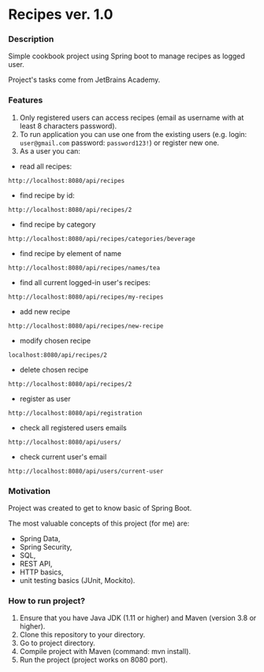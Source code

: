 # Recipes ver. 1.0 #

### Description ###

Simple cookbook project using Spring boot to manage recipes as logged user.

Project's tasks come from JetBrains Academy.

### Features ###

1. Only registered users can access recipes (email as username with at least 8 characters password).
2. To run application you can use one from the existing users (e.g. login: `user@gmail.com` password: `password123!`) or register new one.    
3. As a user you can: 
* read all recipes:
```
http://localhost:8080/api/recipes
```
* find recipe by id:
```
http://localhost:8080/api/recipes/2
```
* find recipe by category
```
http://localhost:8080/api/recipes/categories/beverage
```
* find recipe by element of name
```
http://localhost:8080/api/recipes/names/tea
```
* find all current logged-in user's recipes:
```
http://localhost:8080/api/recipes/my-recipes
```
* add new recipe
```
http://localhost:8080/api/recipes/new-recipe
```
* modify chosen recipe
```
localhost:8080/api/recipes/2
```
* delete chosen recipe
```
http://localhost:8080/api/recipes/2
```
* register as user
```
http://localhost:8080/api/registration
```
* check all registered users emails
```
http://localhost:8080/api/users/
```
* check current user's email
```
http://localhost:8080/api/users/current-user
```

### Motivation ###

Project was created to get to know basic of Spring Boot.

The most valuable concepts of this project (for me) are:
- Spring Data,
- Spring Security,
- SQL,
- REST API,
- HTTP basics,
- unit testing basics (JUnit, Mockito).

### How to run project? ###

1. Ensure that you have Java JDK (1.11 or higher) and Maven (version 3.8 or higher).
2. Clone this repository to your directory.
3. Go to project directory.
4. Compile project with Maven (command: mvn install).
5. Run the project (project works on 8080 port).
